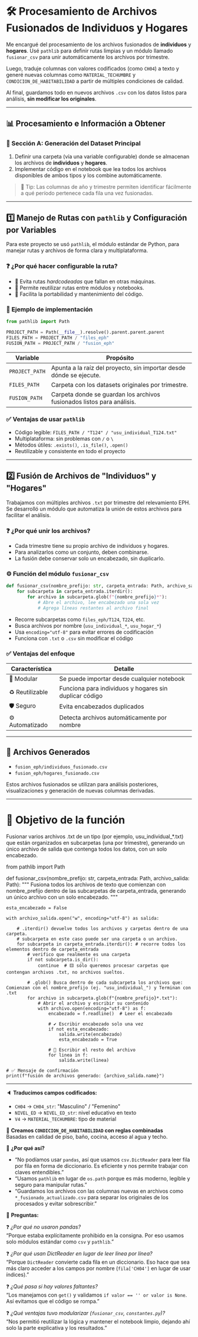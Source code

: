 
# 🛠️ Procesamiento de Archivos Fusionados de Individuos y Hogares

Me encargué del procesamiento de los archivos fusionados de **individuos** y **hogares**. Usé `pathlib` para definir rutas limpias y un módulo llamado `fusionar_csv` para unir automáticamente los archivos por trimestre.

Luego, traduje columnas con valores codificados (como `CH04`) a texto y generé nuevas columnas como `MATERIAL_TECHUMBRE` y `CONDICION_DE_HABITABILIDAD` a partir de múltiples condiciones de calidad.

Al final, guardamos todo en nuevos archivos `.csv` con los datos listos para análisis, **sin modificar los originales**.

---

## 📊 Procesamiento e Información a Obtener

### 🧩 Sección A: Generación del Dataset Principal

1. Definir una carpeta (vía una variable configurable) donde se almacenan los archivos de **individuos** y **hogares**.  
2. Implementar código en el notebook que lea todos los archivos disponibles de ambos tipos y los combine automáticamente.

> 📌 Tip: Las columnas de año y trimestre permiten identificar fácilmente a qué período pertenece cada fila una vez fusionadas.

---

## 1️⃣ Manejo de Rutas con `pathlib` y Configuración por Variables

Para este proyecto se usó `pathlib`, el módulo estándar de Python, para manejar rutas y archivos de forma clara y multiplataforma.

### ❓ ¿Por qué hacer configurable la ruta?

- 🚫 Evita rutas *hardcodeadas* que fallan en otras máquinas.
- 🔁 Permite reutilizar rutas entre módulos y notebooks.
- 🔧 Facilita la portabilidad y mantenimiento del código.

### 🧪 Ejemplo de implementación

```python
from pathlib import Path

PROJECT_PATH = Path(__file__).resolve().parent.parent.parent
FILES_PATH = PROJECT_PATH / "files_eph"
FUSION_PATH = PROJECT_PATH / "fusion_eph"
```

| Variable       | Propósito                                                                 |
|----------------|---------------------------------------------------------------------------|
| `PROJECT_PATH` | Apunta a la raíz del proyecto, sin importar desde dónde se ejecute.       |
| `FILES_PATH`   | Carpeta con los datasets originales por trimestre.                        |
| `FUSION_PATH`  | Carpeta donde se guardan los archivos fusionados listos para análisis.    |

### ✅ Ventajas de usar `pathlib`

- Código legible: `FILES_PATH / "T124" / "usu_individual_T124.txt"`
- Multiplataforma: sin problemas con `/` o `\`
- Métodos útiles: `.exists()`, `.is_file()`, `.open()`
- Reutilizable y consistente en todo el proyecto

---

## 2️⃣ Fusión de Archivos de "Individuos" y "Hogares"

Trabajamos con múltiples archivos `.txt` por trimestre del relevamiento EPH. Se desarrolló un módulo que automatiza la unión de estos archivos para facilitar el análisis.

### ❓ ¿Por qué unir los archivos?

- Cada trimestre tiene su propio archivo de individuos y hogares.
- Para analizarlos como un conjunto, deben combinarse.
- La fusión debe conservar solo un encabezado, sin duplicarlo.

### ⚙️ Función del módulo `fusionar_csv`

```python
def fusionar_csv(nombre_prefijo: str, carpeta_entrada: Path, archivo_salida: Path):
    for subcarpeta in carpeta_entrada.iterdir():
        for archivo in subcarpeta.glob(f"{nombre_prefijo}*"):
            # Abre el archivo, lee encabezado una sola vez
            # Agrega líneas restantes al archivo final
```

- Recorre subcarpetas como `files_eph/T124`, `T224`, etc.
- Busca archivos por nombre (`usu_individual_*`, `usu_hogar_*`)
- Usa `encoding="utf-8"` para evitar errores de codificación
- Funciona con `.txt` o `.csv` sin modificar el código

### ✅ Ventajas del enfoque

| Característica  | Detalle                                                                 |
|-----------------|-------------------------------------------------------------------------|
| 🔁 Modular       | Se puede importar desde cualquier notebook                              |
| ♻️ Reutilizable   | Funciona para individuos y hogares sin duplicar código                 |
| 🛡️ Seguro         | Evita encabezados duplicados                                            |
| ⚙️ Automatizado   | Detecta archivos automáticamente por nombre                            |

---

## 📁 Archivos Generados

- `fusion_eph/individuos_fusionado.csv`
- `fusion_eph/hogares_fusionado.csv`

Estos archivos fusionados se utilizan para análisis posteriores, visualizaciones y generación de nuevas columnas derivadas.

---
# 🧠 Objetivo de la función
Fusionar varios archivos .txt de un tipo (por ejemplo, usu_individual_*.txt) que están organizados en subcarpetas (una por trimestre), 
generando un único archivo de salida que contenga todos los datos, con un solo encabezado.

from pathlib import Path

def fusionar_csv(nombre_prefijo: str, carpeta_entrada: Path, archivo_salida: Path):
    """
    Fusiona todos los archivos de texto que comienzan con nombre_prefijo dentro de las subcarpetas de carpeta_entrada,
    generando un único archivo con un solo encabezado.
    """

    esta_encabezado = False  

    with archivo_salida.open("w", encoding="utf-8") as salida:

        # .iterdir() devuelve todos los archivos y carpetas dentro de una carpeta.
        # subcarpeta en este caso puede ser una carpeta o un archivo.
        for subcarpeta in carpeta_entrada.iterdir(): # recorre todos los elementos dentro de carpeta_entrada
            # verifico que realmente es una carpeta
            if not subcarpeta.is_dir():
                continue  # 🟨 sólo queremos procesar carpetas que contengan archivos .txt, no archivos sueltos.

            # .glob() Busca dentro de cada subcarpeta los archivos que: Comienzan con el nombre_prefijo (ej. "usu_individual_") y Terminan con .txt
            for archivo in subcarpeta.glob(f"{nombre_prefijo}*.txt"):
                # Abrir el archivo y escribir su contenido
                with archivo.open(encoding="utf-8") as f:
                    encabezado = f.readline()  # Leer el encabezado

                    # ✔️ Escribir encabezado solo una vez
                    if not esta_encabezado:
                        salida.write(encabezado)
                        esta_encabezado = True

                    # 🧾 Escribir el resto del archivo
                    for linea in f:
                        salida.write(linea)

    # ✅ Mensaje de confirmación
    print(f"fusión de archivos generado: {archivo_salida.name}")
---
🔈 **Traducimos campos codificados:**

- `CH04` → `CH04_str`: "Masculino" / "Femenino"
- `NIVEL_ED` → `NIVEL_ED_str`: nivel educativo en texto
- `V4` → `MATERIAL_TECHUMBRE`: tipo de material

🔧 **Creamos `CONDICION_DE_HABITABILIDAD` con reglas combinadas**  
Basadas en calidad de piso, baño, cocina, acceso al agua y techo.

🧠 **¿Por qué así?**

- “No podíamos usar `pandas`, así que usamos `csv.DictReader` para leer fila por fila en forma de diccionario. Es eficiente y nos permite trabajar con claves entendibles.”
- “Usamos `pathlib` en lugar de `os.path` porque es más moderno, legible y seguro para manipular rutas.”
- “Guardamos los archivos con las columnas nuevas en archivos como `*_fusionado_actualizado.csv` para separar los originales de los procesados y evitar sobrescribir.”

💬 **Preguntas:**

❓ *¿Por qué no usaron pandas?*  
“Porque estaba explícitamente prohibido en la consigna. Por eso usamos solo módulos estándar como `csv` y `pathlib`.”

❓ *¿Por qué usan DictReader en lugar de leer línea por línea?*  
“Porque `DictReader` convierte cada fila en un diccionario. Eso hace que sea más claro acceder a los campos por nombre (`fila['CH04']` en lugar de usar índices).”

❓ *¿Qué pasa si hay valores faltantes?*  
“Los manejamos con `get()` y validamos `if valor == '' or valor is None`. Así evitamos que el código se rompa.”

❓ *¿Qué ventajas tuvo modularizar (`fusionar_csv`, `constantes.py`)?*  
“Nos permitió reutilizar la lógica y mantener el notebook limpio, dejando ahí solo la parte explicativa y los resultados.”
